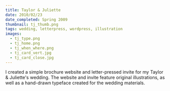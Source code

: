 ```yaml
---
title: Taylor & Juliette
date: 2010/02/23
date_completed: Spring 2009
thumbnail: tj_thumb.png
tags: wedding, letterpress, wordpress, illustration
images:
  - tj_type.png
  - tj_home.png
  - tj_when_where.png
  - tj_card_vert.jpg
  - tj_card_close.jpg
---
```


I created a simple brochure website and letter-pressed invite for my Taylor & Juliette's wedding. The website and invite feature original illustrations, as well as a hand-drawn typeface created for the wedding materials.
